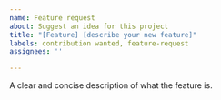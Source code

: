```yaml
---
name: Feature request
about: Suggest an idea for this project
title: "[Feature] [describe your new feature]"
labels: contribution wanted, feature-request
assignees: ''

---
```


A clear and concise description of what the feature is.
